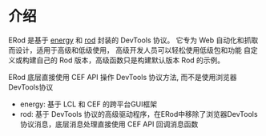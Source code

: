 # 介绍

ERod 是基于 [energy](https://github.com/energye/energy) 和 [rod](https://github.com/go-rod/rod) 封装的 DevTools 协议。 
它专为 Web 自动化和抓取而设计，适用于高级和低级使用，
高级开发人员可以轻松使用低级包和功能 自定义或构建自己的 Rod 版本，高级函数只是构建默认版本 Rod 的示例。

ERod 底层直接使用 CEF API 操作 DevTools 协议方法, 而不是使用浏览器DevTools协议

- energy: 基于 LCL 和 CEF 的跨平台GUI框架
- rod: 基于 DevTools 协议的高级驱动程序，在ERod中移除了浏览器DevTools协议消息，底层消息处理直接使用 CEF API 回调消息函数
